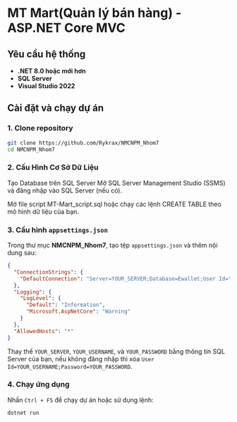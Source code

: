 # MT Mart(Quản lý bán hàng) - ASP.NET Core MVC

## Yêu cầu hệ thống
- **.NET 8.0 hoặc mới hơn**
- **SQL Server**
- **Visual Studio 2022**

## Cài đặt và chạy dự án
### 1. Clone repository
```sh
git clone https://github.com/Rykrax/NMCNPM_Nhom7
cd NMCNPM_Nhom7
```
### 2. Cấu Hình Cơ Sở Dữ Liệu
Tạo Database trên SQL Server
Mở SQL Server Management Studio (SSMS) và đăng nhập vào SQL Server (nếu có).

Mở file script MT-Mart_script.sql hoặc chạy các lệnh CREATE TABLE theo mô hình dữ liệu của bạn.

### 3. Cấu hình `appsettings.json`
Trong thư mục **NMCNPM_Nhom7**, tạo tệp `appsettings.json` và thêm nội dung sau:
```json
{
  "ConnectionStrings": {
    "DefaultConnection": "Server=YOUR_SERVER;Database=Ewallet;User Id=YOUR_USERNAME;Password=YOUR_PASSWORD;Trusted_Connection=True;TrustServerCertificate=True;MultipleActiveResultSets=true"
  },
  "Logging": {
    "LogLevel": {
      "Default": "Information",
      "Microsoft.AspNetCore": "Warning"
    }
  },
  "AllowedHosts": "*"
}
```
Thay thế `YOUR_SERVER`, `YOUR_USERNAME`, và `YOUR_PASSWORD` bằng thông tin SQL Server của bạn, nếu không đăng nhập thì xóa `User Id=YOUR_USERNAME;Password=YOUR_PASSWORD`.

### 4. Chạy ứng dụng
Nhấn `Ctrl + F5` để chạy dự án hoặc sử dụng lệnh:
```sh
dotnet run
```
